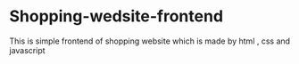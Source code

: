 # Shopping-wedsite-frontend
This is simple frontend of shopping website which is made by html , css and javascript
